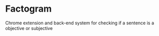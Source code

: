 # Factogram
Chrome extension and back-end system for checking if a sentence is a objective or subjective
